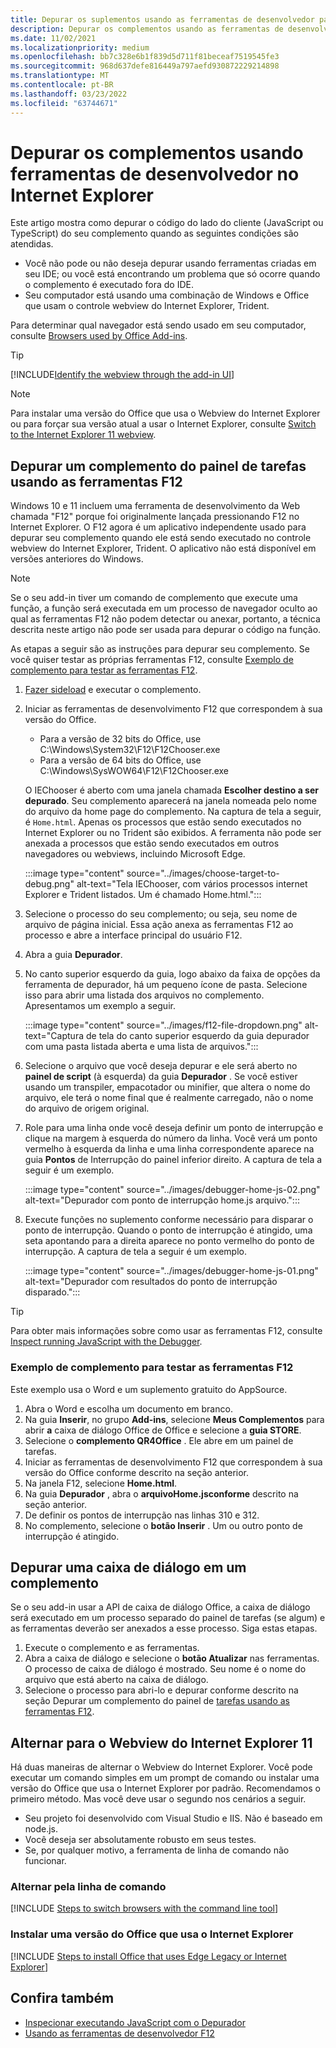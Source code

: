 ```yaml
---
title: Depurar os suplementos usando as ferramentas de desenvolvedor para o Internet Explorer
description: Depurar os complementos usando as ferramentas de desenvolvedor no Internet Explorer.
ms.date: 11/02/2021
ms.localizationpriority: medium
ms.openlocfilehash: bb7c328e6b1f839d5d711f81beceaf7519545fe3
ms.sourcegitcommit: 968d637defe816449a797aefd930872229214898
ms.translationtype: MT
ms.contentlocale: pt-BR
ms.lasthandoff: 03/23/2022
ms.locfileid: "63744671"
---
```

# <a name="debug-add-ins-using-developer-tools-in-internet-explorer"></a>Depurar os complementos usando ferramentas de desenvolvedor no Internet Explorer

Este artigo mostra como depurar o código do lado do cliente (JavaScript ou TypeScript) do seu complemento quando as seguintes condições são atendidas.

- Você não pode ou não deseja depurar usando ferramentas criadas em seu IDE; ou você está encontrando um problema que só ocorre quando o complemento é executado fora do IDE.
- Seu computador está usando uma combinação de Windows e Office que usam o controle webview do Internet Explorer, Trident.

Para determinar qual navegador está sendo usado em seu computador, consulte [Browsers used by Office Add-ins](../concepts/browsers-used-by-office-web-add-ins.md).

> [!TIP]
> [!INCLUDE[Identify the webview through the add-in UI](../includes/identify-webview-in-ui.md)]

> [!NOTE]
> Para instalar uma versão do Office que usa o Webview do Internet Explorer ou para forçar sua versão atual a usar o Internet Explorer, consulte [Switch to the Internet Explorer 11 webview](#switch-to-the-internet-explorer-11-webview).

## <a name="debug-a-task-pane-add-in-using-the-f12-tools"></a>Depurar um complemento do painel de tarefas usando as ferramentas F12

Windows 10 e 11 incluem uma ferramenta de desenvolvimento da Web chamada "F12" porque foi originalmente lançada pressionando F12 no Internet Explorer. O F12 agora é um aplicativo independente usado para depurar seu complemento quando ele está sendo executado no controle webview do Internet Explorer, Trident. O aplicativo não está disponível em versões anteriores do Windows.

> [!NOTE]
> Se o seu add-in tiver [](../design/add-in-commands.md) um comando de complemento que execute uma função, a função será executada em um processo de navegador oculto ao qual as ferramentas F12 não podem detectar ou anexar, portanto, a técnica descrita neste artigo não pode ser usada para depurar o código na função.

As etapas a seguir são as instruções para depurar seu complemento. Se você quiser testar as próprias ferramentas F12, consulte [Exemplo de complemento para testar as ferramentas F12](#example-add-in-to-test-the-f12-tools).

1. [Fazer sideload](create-a-network-shared-folder-catalog-for-task-pane-and-content-add-ins.md) e executar o complemento.
1. Iniciar as ferramentas de desenvolvimento F12 que correspondem à sua versão do Office.

   - Para a versão de 32 bits do Office, use C:\Windows\System32\F12\F12Chooser.exe
   - Para a versão de 64 bits do Office, use C:\Windows\SysWOW64\F12\F12Chooser.exe

   O IEChooser é aberto com uma janela chamada **Escolher destino a ser depurado**. Seu complemento aparecerá na janela nomeada pelo nome do arquivo da home page do complemento. Na captura de tela a seguir, é `Home.html`. Apenas os processos que estão sendo executados no Internet Explorer ou no Trident são exibidos. A ferramenta não pode ser anexada a processos que estão sendo executados em outros navegadores ou webviews, incluindo Microsoft Edge.

    :::image type="content" source="../images/choose-target-to-debug.png" alt-text="Tela IEChooser, com vários processos internet Explorer e Trident listados. Um é chamado Home.html.":::

1. Selecione o processo do seu complemento; ou seja, seu nome de arquivo de página inicial. Essa ação anexa as ferramentas F12 ao processo e abre a interface principal do usuário F12.
1. Abra a guia **Depurador**.
1. No canto superior esquerdo da guia, logo abaixo da faixa de opções da ferramenta de depurador, há um pequeno ícone de pasta. Selecione isso para abrir uma listada dos arquivos no complemento. Apresentamos um exemplo a seguir.

    :::image type="content" source="../images/f12-file-dropdown.png" alt-text="Captura de tela do canto superior esquerdo da guia depurador com uma pasta listada aberta e uma lista de arquivos.":::

1. Selecione o arquivo que você deseja depurar e ele será aberto no **painel de script** (à esquerda) da guia **Depurador** . Se você estiver usando um transpiler, empacotador ou minifier, que altera o nome do arquivo, ele terá o nome final que é realmente carregado, não o nome do arquivo de origem original.

1. Role para uma linha onde você deseja definir um ponto de interrupção e clique na margem à esquerda do número da linha. Você verá um ponto vermelho à esquerda da linha e uma linha correspondente aparece na guia **Pontos** de Interrupção do painel inferior direito. A captura de tela a seguir é um exemplo.

    :::image type="content" source="../images/debugger-home-js-02.png" alt-text="Depurador com ponto de interrupção home.js arquivo.":::

1. Execute funções no suplemento conforme necessário para disparar o ponto de interrupção. Quando o ponto de interrupção é atingido, uma seta apontando para a direita aparece no ponto vermelho do ponto de interrupção. A captura de tela a seguir é um exemplo.

    :::image type="content" source="../images/debugger-home-js-01.png" alt-text="Depurador com resultados do ponto de interrupção disparado.":::

> [!TIP]
> Para obter mais informações sobre como usar as ferramentas F12, consulte [Inspect running JavaScript with the Debugger](/previous-versions/windows/internet-explorer/ie-developer/samples/dn255007(v=vs.85)).

### <a name="example-add-in-to-test-the-f12-tools"></a>Exemplo de complemento para testar as ferramentas F12

Este exemplo usa o Word e um suplemento gratuito do AppSource.

1. Abra o Word e escolha um documento em branco.
1. Na guia **Inserir**, no grupo **Add-ins**, selecione **Meus Complementos** para abrir **a** caixa de diálogo Office de Office e selecione a **guia STORE**.
1. Selecione o **complemento QR4Office** . Ele abre em um painel de tarefas.
1. Iniciar as ferramentas de desenvolvimento F12 que correspondem à sua versão do Office conforme descrito na seção anterior.
1. Na janela F12, selecione **Home.html**.
1. Na guia **Depurador** , abra o **arquivoHome.jsconforme** descrito na seção anterior.
1. De definir os pontos de interrupção nas linhas 310 e 312.
1. No complemento, selecione o **botão Inserir** . Um ou outro ponto de interrupção é atingido.

## <a name="debug-a-dialog-in-an-add-in"></a>Depurar uma caixa de diálogo em um complemento

Se o seu add-in usar a API de caixa de diálogo Office, a caixa de diálogo será executado em um processo separado do painel de tarefas (se algum) e as ferramentas deverão ser anexados a esse processo. Siga estas etapas.

1. Execute o complemento e as ferramentas. 
1. Abra a caixa de diálogo e selecione o **botão Atualizar** nas ferramentas. O processo de caixa de diálogo é mostrado. Seu nome é o nome do arquivo que está aberto na caixa de diálogo.
1. Selecione o processo para abri-lo e depurar conforme descrito na seção Depurar um complemento do painel de [tarefas usando as ferramentas F12](#debug-a-task-pane-add-in-using-the-f12-tools).

## <a name="switch-to-the-internet-explorer-11-webview"></a>Alternar para o Webview do Internet Explorer 11

Há duas maneiras de alternar o Webview do Internet Explorer. Você pode executar um comando simples em um prompt de comando ou instalar uma versão do Office que usa o Internet Explorer por padrão. Recomendamos o primeiro método. Mas você deve usar o segundo nos cenários a seguir.

- Seu projeto foi desenvolvido com Visual Studio e IIS. Não é baseado em node.js.
- Você deseja ser absolutamente robusto em seus testes.
- Se, por qualquer motivo, a ferramenta de linha de comando não funcionar.

### <a name="switch-via-the-command-line"></a>Alternar pela linha de comando

[!INCLUDE [Steps to switch browsers with the command line tool](../includes/use-legacy-edge-or-ie.md)]

### <a name="install-a-version-of-office-that-uses-internet-explorer"></a>Instalar uma versão do Office que usa o Internet Explorer

[!INCLUDE [Steps to install Office that uses Edge Legacy or Internet Explorer](../includes/install-office-that-uses-legacy-edge-or-ie.md)]

## <a name="see-also"></a>Confira também

- [Inspecionar executando JavaScript com o Depurador](/previous-versions/windows/internet-explorer/ie-developer/samples/dn255007(v=vs.85))
- [Usando as ferramentas de desenvolvedor F12](/previous-versions/windows/internet-explorer/ie-developer/samples/bg182326(v=vs.85))
